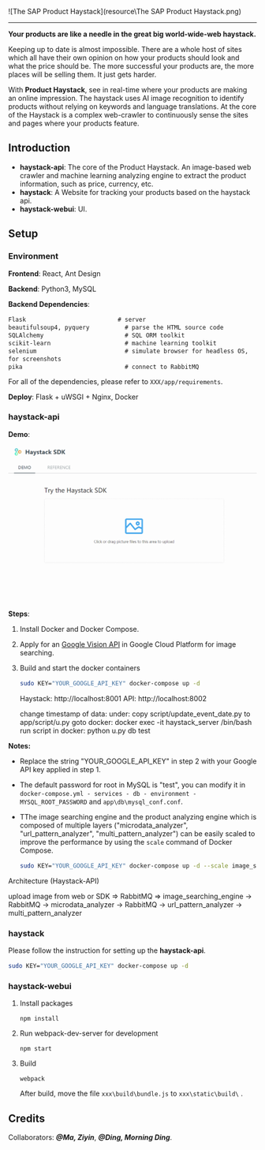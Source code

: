 ![The SAP Product Haystack](resource\The SAP Product Haystack.png)

***

**Your products are like a needle in the great big world-wide-web haystack.**

Keeping up to date is almost impossible. There are a whole host of sites which all have their own opinion on how your products should look and what the price should be. The more successful your products are, the more places will be selling them. It just gets harder.

With **Product Haystack**, see in real-time where your products are making an online impression. The haystack uses AI image recognition to identify products without relying on keywords and language translations. At the core of the Haystack is a complex web-crawler to continuously sense the sites and pages where your products feature.



## Introduction

- **haystack-api**: The core of the Product Haystack. An image-based web crawler and machine
  learning analyzing engine to extract the product information, such as price, currency, etc.
- **haystack**: A Website for tracking your products based on the haystack api.
- **haystack-webui**: UI.




## Setup

### Environment

**Frontend**: React, Ant Design

**Backend**: Python3, MySQL

**Backend Dependencies**: 

```
Flask						   # server
beautifulsoup4, pyquery          # parse the HTML source code
SQLAlchemy                       # SQL ORM toolkit
scikit-learn                     # machine learning toolkit
selenium                         # simulate browser for headless OS, for screenshots
pika                             # connect to RabbitMQ
```

For all of the dependencies, please refer to ` XXX/app/requirements `.

**Deploy**: Flask + uWSGI + Nginx, Docker



### haystack-api

**Demo**:

![haystack-api demo](resource\haystack-api_demo.gif)

**Steps**:

1. Install Docker and Docker Compose.

2. Apply for an [Google Vision API](https://cloud.google.com/vision/) in Google Cloud Platform for image searching.

3. Build and start the docker containers

   ```sh
   sudo KEY="YOUR_GOOGLE_API_KEY" docker-compose up -d
   ```
   
   
   Haystack: http://localhost:8001
   API: http://localhost:8002
   
   change timestamp of data:
   under: copy script/update_event_date.py to app/script/u.py
   goto docker:  docker exec -it haystack_server  /bin/bash 
   run script in docker: python u.py db test
   
   
   
   

**Notes:**

- Replace the string "YOUR_GOOGLE_API_KEY" in step 2 with your Google API key applied in step 1.

- The default password for root in MySQL is "test", you can modify it in ` docker-compose.yml - services - db - environment - MYSQL_ROOT_PASSWORD ` and ` app\db\mysql_conf.conf `.

- TThe image searching engine and the product analyzing engine which is composed of multiple layers ("microdata_analyzer", "url_pattern_analyzer", "multi_pattern_analyzer") can be easily scaled to improve the performance by using the ` scale ` command of Docker Compose.

  ```bash
  sudo KEY="YOUR_GOOGLE_API_KEY" docker-compose up -d --scale image_searching_engine=3 --scale microdata_analyzer=6 --scale url_pattern_analyzer=3 --scale multi_pattern_analyzer=3
  ```

Architecture (Haystack-API)

upload image from web or SDK => RabbitMQ => image_searching_engine -> RabbitMQ -> microdata_analyzer -> RabbitMQ -> url_pattern_analyzer -> multi_pattern_analyzer


### haystack

Please follow the instruction for setting up the **haystack-api**.

```bash
sudo KEY="YOUR_GOOGLE_API_KEY" docker-compose up -d
```



### haystack-webui

1. Install packages

   ``````
   npm install
   ``````

2. Run webpack-dev-server for development

   ```
   npm start
   ```

3. Build

   ```
   webpack
   ```

   ​After build, move the file ` xxx\build\bundle.js ` to ` xxx\static\build\ ` .



## Credits

Collaborators: ***@Ma, Ziyin***, ***@Ding, Morning Ding***.

